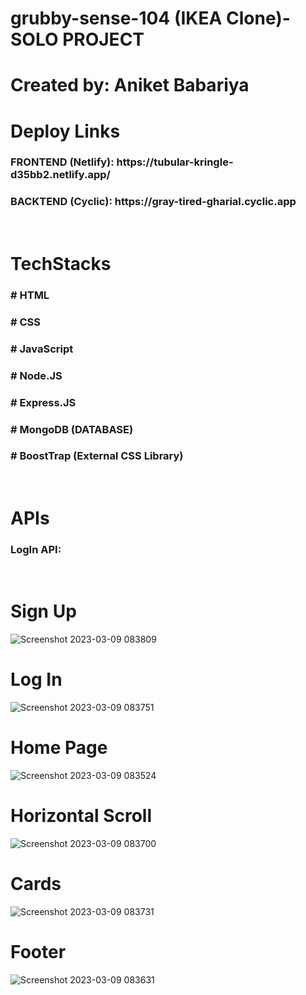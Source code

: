 <h1>grubby-sense-104 (IKEA Clone)- SOLO PROJECT

<h1>Created by: Aniket Babariya</h1>

 <h1>Deploy Links</h1>
<h3>FRONTEND (Netlify): https://tubular-kringle-d35bb2.netlify.app/ </h3>
<h3>BACKTEND (Cyclic): https://gray-tired-gharial.cyclic.app </h3>
  <br>
  
  <h1>TechStacks</h1>
<h3># HTML</h3>
<h3># CSS</h3>
<h3># JavaScript</h3>
<h3># Node.JS</h3>
<h3># Express.JS</h3>
<h3># MongoDB (DATABASE)</h3>
<h3># BoostTrap (External CSS Library)</h3>
<BR>

  <h1>APIs</h1>
<h3>LogIn API:</h3>

<BR>
  
<h1>Sign Up</h1>

![Screenshot 2023-03-09 083809](https://user-images.githubusercontent.com/112626195/223912653-b27412b2-44c5-4579-8edd-e32002299de2.png)

<h1>Log In</h1>

![Screenshot 2023-03-09 083751](https://user-images.githubusercontent.com/112626195/223912784-e52ddd60-2c9a-410b-a713-765fe8d746d0.png)

<h1>Home Page</h1>

![Screenshot 2023-03-09 083524](https://user-images.githubusercontent.com/112626195/223913189-87a77799-50d4-42a2-832c-9bcddaef0fa4.png)

<h1>Horizontal Scroll</h1>

![Screenshot 2023-03-09 083700](https://user-images.githubusercontent.com/112626195/223913043-14e4bb20-5af6-4d16-ac89-c3c89593e56e.png)

<h1>Cards</h1>

![Screenshot 2023-03-09 083731](https://user-images.githubusercontent.com/112626195/223913078-db87597d-b1ac-478e-995f-93f57f9f0032.png)

<h1>Footer</h1>

![Screenshot 2023-03-09 083631](https://user-images.githubusercontent.com/112626195/223913645-57f535a3-794b-4400-91cb-de5b8d011c1c.png)

